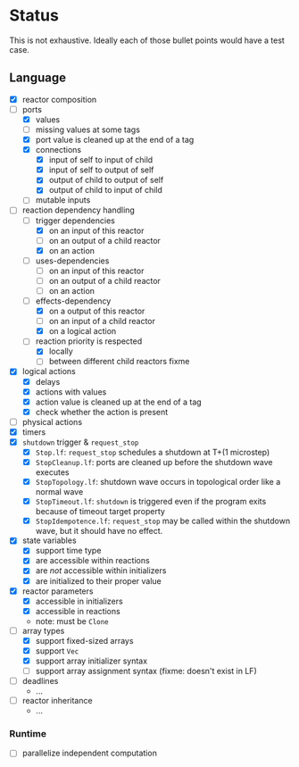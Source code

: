 # Status

This is not exhaustive. Ideally each of those bullet points would have a test case.

## Language

- [x] reactor composition
- [ ] ports
    - [x] values
    - [ ] missing values at some tags
    - [x] port value is cleaned up at the end of a tag
    - [x] connections
      - [x] input of self to input of child
      - [x] input of self to output of self
      - [x] output of child to output of self
      - [x] output of child to input of child
    - [ ] mutable inputs
- [ ] reaction dependency handling
    - [ ] trigger dependencies
      - [x] on an input of this reactor
      - [ ] on an output of a child reactor
      - [x] on an action
    - [ ] uses-dependencies
      - [ ] on an input of this reactor
      - [ ] on an output of a child reactor
      - [ ] on an action
    - [ ] effects-dependency
      - [x] on a output of this reactor
      - [ ] on an input of a child reactor
      - [x] on a logical action
    - [ ] reaction priority is respected
      - [x] locally
      - [ ] between different child reactors fixme
- [x] logical actions
    - [x] delays
    - [x] actions with values
    - [x] action value is cleaned up at the end of a tag
    - [x] check whether the action is present
- [ ] physical actions
- [x] timers
- [x] `shutdown` trigger & `request_stop`
  - [x] `Stop.lf`: `request_stop` schedules a shutdown at T+(1 microstep)
  - [x] `StopCleanup.lf`: ports are cleaned up before the shutdown wave executes
  - [x] `StopTopology.lf`: shutdown wave occurs in topological order like a normal wave
  - [x] `StopTimeout.lf`: `shutdown` is triggered even if the program exits because of timeout target property
  - [x] `StopIdempotence.lf`: `request_stop` may be called within the shutdown wave, but it should have no effect.
- [x] state variables
  - [x] support time type
  - [x] are accessible within reactions
  - [x] are *not* accessible within initializers
  - [x] are initialized to their proper value
- [x] reactor parameters
  - [x] accessible in initializers
  - [x] accessible in reactions
  - note: must be `Clone`
- [ ] array types
  - [x] support fixed-sized arrays
  - [x] support `Vec`
  - [x] support array initializer syntax
  - [ ] support array assignment syntax (fixme: doesn't exist in LF)
- [ ] deadlines
  - ...
- [ ] reactor inheritance
  - ...

### Runtime

- [ ] parallelize independent computation
